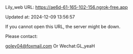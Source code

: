 Lily_web URL: https://ae6d-61-165-102-156.ngrok-free.app

Updated at: 2024-12-09 13:56:57

If you cannot open this URL, the server might be down.

Please contact: 

goley04@foxmail.com Or Wechat:GL_yeaH